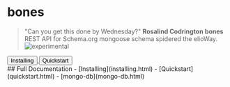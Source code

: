 # bones
> "Can you get this done by Wednesday?" **Rosalind Codrington**
**bones** REST API for Schema.org mongoose schema spidered the elioWay.
![experimental](https://elioway.gitlab.io/artwork/icon/experimental/favicon.png "experimental")
<div><a href="installing.html">
  <button>Installing</button>
</a>
    <a href="quickstart.html">
  <button>Quickstart</button>
</a></div>
## Full Documentation
- [Installing](installing.html)
- [Quickstart](quickstart.html)
- [mongo-db](mongo-db.html)
